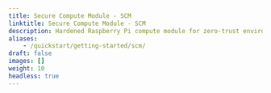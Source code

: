 ```yaml
---
title: Secure Compute Module - SCM 
linktitle: Secure Compute Module - SCM 
description: Hardened Raspberry Pi compute module for zero-trust environments
aliases:
    - /quickstart/getting-started/scm/
draft: false
images: []
weight: 10
headless: true
---
```

